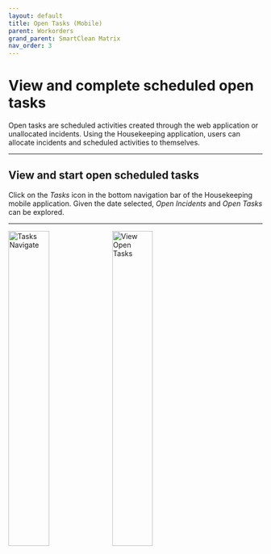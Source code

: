 ```yaml
---
layout: default
title: Open Tasks (Mobile)
parent: Workorders
grand_parent: SmartClean Matrix
nav_order: 3
---
```

# View and complete scheduled open tasks

Open tasks are scheduled activities created through the web application or unallocated incidents.
Using the Housekeeping application, users can allocate incidents and scheduled activities to themselves.

---

## View and start open scheduled tasks
Click on the *Tasks* icon in the bottom navigation bar of the Housekeeping mobile application.
Given the date selected, *Open Incidents* and *Open Tasks* can be explored.

---

<img alt="Tasks Navigate" src="https://www.smartclean.io/matrix/images/workordersMobile/myTasksNavHK.jpeg" style="width:40%;" />
<img alt="View Open Tasks" src="https://www.smartclean.io/matrix/images/workordersMobile/viewOpenTasksHK.jpeg" style="width:40%;" />
